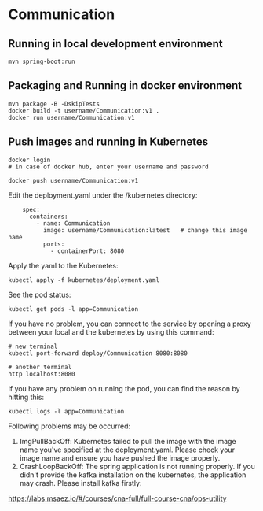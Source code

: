 # Communication

## Running in local development environment

```
mvn spring-boot:run
```

## Packaging and Running in docker environment

```
mvn package -B -DskipTests
docker build -t username/Communication:v1 .
docker run username/Communication:v1
```

## Push images and running in Kubernetes

```
docker login 
# in case of docker hub, enter your username and password

docker push username/Communication:v1
```

Edit the deployment.yaml under the /kubernetes directory:
```
    spec:
      containers:
        - name: Communication
          image: username/Communication:latest   # change this image name
          ports:
            - containerPort: 8080

```

Apply the yaml to the Kubernetes:
```
kubectl apply -f kubernetes/deployment.yaml
```

See the pod status:
```
kubectl get pods -l app=Communication
```

If you have no problem, you can connect to the service by opening a proxy between your local and the kubernetes by using this command:
```
# new terminal
kubectl port-forward deploy/Communication 8080:8080

# another terminal
http localhost:8080
```

If you have any problem on running the pod, you can find the reason by hitting this:
```
kubectl logs -l app=Communication
```

Following problems may be occurred:

1. ImgPullBackOff:  Kubernetes failed to pull the image with the image name you've specified at the deployment.yaml. Please check your image name and ensure you have pushed the image properly.
1. CrashLoopBackOff: The spring application is not running properly. If you didn't provide the kafka installation on the kubernetes, the application may crash. Please install kafka firstly:

https://labs.msaez.io/#/courses/cna-full/full-course-cna/ops-utility

